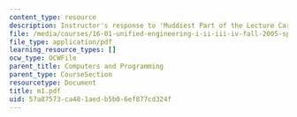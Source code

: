```yaml
---
content_type: resource
description: Instructor's response to 'Muddiest Part of the Lecture Cards'.
file: /media/courses/16-01-unified-engineering-i-ii-iii-iv-fall-2005-spring-2006/57a87573ca481aedb5b06ef877cd324f_m1.pdf
file_type: application/pdf
learning_resource_types: []
ocw_type: OCWFile
parent_title: Computers and Programming
parent_type: CourseSection
resourcetype: Document
title: m1.pdf
uid: 57a87573-ca48-1aed-b5b0-6ef877cd324f
---
```

